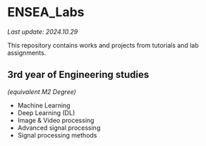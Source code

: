 # ENSEA_Labs

*Last update: 2024.10.29*

This repository contains works and projects from tutorials and lab assignments.

## 3rd year of Engineering studies 
*(equivalent M2 Degree)*

- Machine Learning
- Deep Learning (DL)
- Image & Video processing
- Advanced signal processing
- Signal processing methods